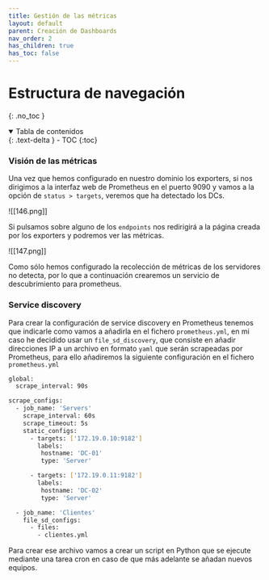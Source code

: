 ```yaml
---
title: Gestión de las métricas
layout: default
parent: Creación de Dashboards
nav_order: 2
has_children: true
has_toc: false
---
```


# Estructura de navegación
{: .no_toc }

<details open markdown="block">
  <summary>
    Tabla de contenidos
  </summary>
  {: .text-delta }
- TOC
{:toc}
</details>

### Visión de las métricas

Una vez que hemos configurado en nuestro dominio los exporters, si nos dirigimos a la interfaz web de Prometheus en el puerto 9090 y vamos a la opción de `status > targets`, veremos que ha detectado los DCs.

![[146.png]]

Si pulsamos sobre alguno de los `endpoints` nos redirigirá a la página creada por los exporters y podremos ver las métricas.

![[147.png]]

Como sólo hemos configurado la recolección de métricas de los servidores no detecta, por lo que a continuación crearemos un servicio de descubrimiento para prometheus.

### Service discovery

Para crear la configuración de service discovery en Prometheus tenemos que indicarle como vamos a añadirla en el fichero `prometheus.yml`, en mi caso he decidido usar un `file_sd_discovery`, que consiste en añadir direcciones IP a un archivo en formato `yaml` que serán scrapeadas por Prometheus, para ello añadiremos la siguiente configuración en el fichero `prometheus.yml`

``` bash
global:
  scrape_interval: 90s

scrape_configs:
  - job_name: 'Servers'
    scrape_interval: 60s
    scrape_timeout: 5s
    static_configs:
      - targets: ['172.19.0.10:9182']
        labels:
         hostname: 'DC-01'
         type: 'Server'

      - targets: ['172.19.0.11:9182']
        labels:
         hostname: 'DC-02'
         type: 'Server'

  - job_name: 'Clientes'
    file_sd_configs:
      - files:
        - clientes.yml
```

Para crear ese archivo vamos a crear un script en Python que se ejecute mediante una tarea cron en caso de que más adelante se añadan nuevos equipos.